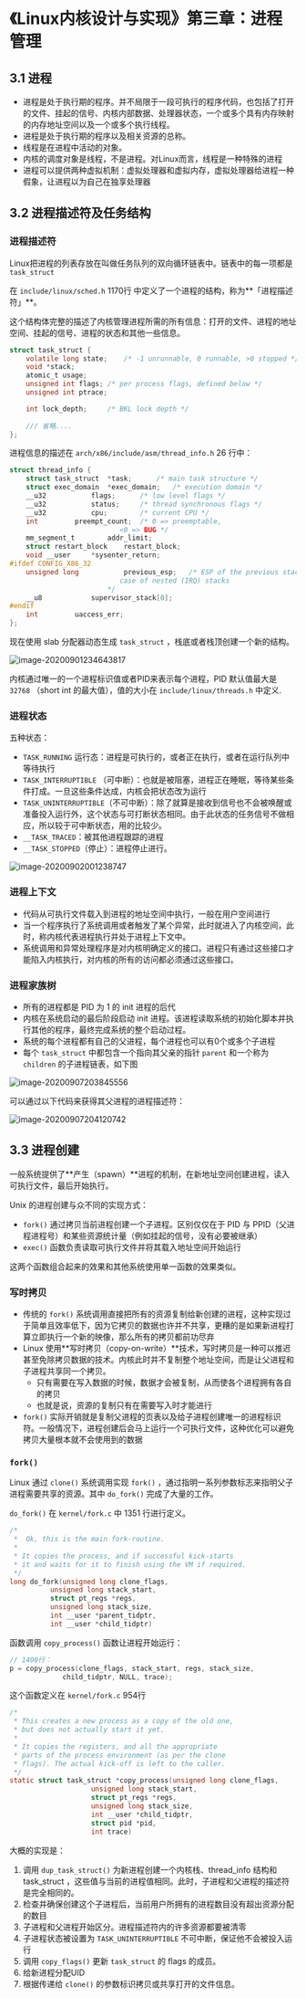 # 《Linux内核设计与实现》第三章：进程管理

## 3.1 进程

- 进程是处于执行期的程序。并不局限于一段可执行的程序代码，也包括了打开的文件、挂起的信号、内核内部数据、处理器状态，一个或多个具有内存映射的内存地址空间以及一个或多个执行线程。
- 进程是处于执行期的程序以及相关资源的总称。
- 线程是在进程中活动的对象。
- 内核的调度对象是线程，不是进程。对Linux而言，线程是一种特殊的进程
- 进程可以提供两种虚拟机制：虚拟处理器和虚拟内存，虚拟处理器给进程一种假象，让进程以为自己在独享处理器

## 3.2 进程描述符及任务结构

### 进程描述符

Linux把进程的列表存放在叫做任务队列的双向循环链表中。链表中的每一项都是 `task_struct`

在 `include/linux/sched.h` 1170行 中定义了一个进程的结构，称为**「进程描述符」**。

这个结构体完整的描述了内核管理进程所需的所有信息：打开的文件、进程的地址空间、挂起的信号、进程的状态和其他一些信息。

```c
struct task_struct {
	volatile long state;	/* -1 unrunnable, 0 runnable, >0 stopped */
	void *stack;
	atomic_t usage;
	unsigned int flags;	/* per process flags, defined below */
	unsigned int ptrace;

	int lock_depth;		/* BKL lock depth */
  
    /// 省略....
};
```

进程信息的描述在 `arch/x86/include/asm/thread_info.h` 26 行中：

```c
struct thread_info {
	struct task_struct	*task;		/* main task structure */
	struct exec_domain	*exec_domain;	/* execution domain */
	__u32			flags;		/* low level flags */
	__u32			status;		/* thread synchronous flags */
	__u32			cpu;		/* current CPU */
	int			preempt_count;	/* 0 => preemptable,
						   <0 => BUG */
	mm_segment_t		addr_limit;
	struct restart_block    restart_block;
	void __user		*sysenter_return;
#ifdef CONFIG_X86_32
	unsigned long           previous_esp;   /* ESP of the previous stack in
						   case of nested (IRQ) stacks
						*/
	__u8			supervisor_stack[0];
#endif
	int			uaccess_err;
};
```

现在使用 slab 分配器动态生成 `task_struct` ，栈底或者栈顶创建一个新的结构。

![image-20200901234643817](https://image-1252109614.cos.ap-beijing.myqcloud.com/img/20200901234650.png)

内核通过唯一的一个进程标识值或者PID来表示每个进程，PID 默认值最大是 `32768` （short int 的最大值），值的大小在 `include/linux/threads.h` 中定义.

### 进程状态

五种状态：

- `TASK_RUNNING` 运行态：进程是可执行的，或者正在执行，或者在运行队列中等待执行
- `TASK_INTERRUPTIBLE` （可中断）：也就是被阻塞，进程正在睡眠，等待某些条件打成。一旦这些条件达成，内核会把状态改为运行
- `TASK_UNINTERRUPTIBLE`（不可中断）：除了就算是接收到信号也不会被唤醒或准备投入运行外，这个状态与可打断状态相同。由于此状态的任务信号不做相应，所以较于可中断状态，用的比较少。
- `__TASK_TRACED`：被其他进程跟踪的进程
- `__TASK_STOPPED`（停止）：进程停止进行。

![image-20200902001238747](https://image-1252109614.cos.ap-beijing.myqcloud.com/img/20200902001238.png)

### 进程上下文

- 代码从可执行文件载入到进程的地址空间中执行，一般在用户空间进行
- 当一个程序执行了系统调用或者触发了某个异常，此时就进入了内核空间，此时，称内核代表进程执行并处于进程上下文中。
- 系统调用和异常处理程序是对内核明确定义的接口。进程只有通过这些接口才能陷入内核执行，对内核的所有的访问都必须通过这些接口。

### 进程家族树

- 所有的进程都是 PID 为 1 的 init 进程的后代
- 内核在系统启动的最后阶段启动 init 进程。该进程读取系统的初始化脚本并执行其他的程序，最终完成系统的整个启动过程。
- 系统的每个进程都有自己的父进程，每个进程也可以有0个或多个子进程
- 每个 `task_struct` 中都包含一个指向其父亲的指针 `parent` 和一个称为 `children` 的子进程链表，如下图

![image-20200907203845556](https://image-1252109614.cos.ap-beijing.myqcloud.com/img/20200907203850.png)

可以通过以下代码来获得其父进程的进程描述符：

![image-20200907204120742](https://image-1252109614.cos.ap-beijing.myqcloud.com/img/20200907204120.png)



## 3.3 进程创建

一般系统提供了**产生（spawn）**进程的机制，在新地址空间创建进程，读入可执行文件，最后开始执行。

Unix 的进程创建与众不同的实现方式：

- `fork()` 通过拷贝当前进程创建一个子进程。区别仅仅在于 PID 与 PPID（父进程进程号）和某些资源统计量（例如挂起的信号，没有必要被继承）
- `exec()` 函数负责读取可执行文件并将其载入地址空间开始运行

这两个函数组合起来的效果和其他系统使用单一函数的效果类似。

### 写时拷贝

- 传统的 `fork()` 系统调用直接把所有的资源复制给新创建的进程，这种实现过于简单且效率低下，因为它拷贝的数据也许并不共享，更糟的是如果新进程打算立即执行一个新的映像，那么所有的拷贝都前功尽弃
- Linux 使用**写时拷贝（copy-on-write）**技术，写时拷贝是一种可以推迟甚至免除拷贝数据的技术。内核此时并不复制整个地址空间，而是让父进程和子进程共享同一个拷贝。
  - 只有需要在写入数据的时候，数据才会被复制，从而使各个进程拥有各自的拷贝
  - 也就是说，资源的复制只有在需要写入时才能进行
- `fork()` 实际开销就是复制父进程的页表以及给子进程创建唯一的进程标识符。一般情况下，进程创建后会马上运行一个可执行文件，这种优化可以避免拷贝大量根本就不会使用到的数据

### `fork()`

Linux 通过 `clone()` 系统调用实现 `fork()` ，通过指明一系列参数标志来指明父子进程需要共享的资源。其中 `do_fork()` 完成了大量的工作。

`do_fork()` 在 `kernel/fork.c` 中 1351 行进行定义。

```c
/*
 *  Ok, this is the main fork-routine.
 *
 * It copies the process, and if successful kick-starts
 * it and waits for it to finish using the VM if required.
 */
long do_fork(unsigned long clone_flags,
	      unsigned long stack_start,
	      struct pt_regs *regs,
	      unsigned long stack_size,
	      int __user *parent_tidptr,
	      int __user *child_tidptr)
```

函数调用 `copy_process()` 函数让进程开始运行：

```c
// 1400行：
p = copy_process(clone_flags, stack_start, regs, stack_size,
			 child_tidptr, NULL, trace);
```

这个函数定义在 `kernel/fork.c` 954行

```c
/*
 * This creates a new process as a copy of the old one,
 * but does not actually start it yet.
 *
 * It copies the registers, and all the appropriate
 * parts of the process environment (as per the clone
 * flags). The actual kick-off is left to the caller.
 */
static struct task_struct *copy_process(unsigned long clone_flags,
					unsigned long stack_start,
					struct pt_regs *regs,
					unsigned long stack_size,
					int __user *child_tidptr,
					struct pid *pid,
					int trace)
```

大概的实现是：

1. 调用 `dup_task_struct()` 为新进程创建一个内核栈、thread_info 结构和 task_struct ，这些值与当前的进程值相同。此时，子进程和父进程的描述符是完全相同的。
2. 检查并确保创建这个子进程后，当前用户所拥有的进程数目没有超出资源分配的数目
3. 子进程和父进程开始区分。进程描述符内的许多资源都要被清零
4. 子进程状态被设置为 ``TASK_UNINTERRUPTIBLE`` 不可中断，保证他不会被投入运行
5. 调用 `copy_flags()` 更新 `task_struct` 的 flags 的成员。
6. 给新进程分配UID
7. 根据传递给 `clone()` 的参数标识拷贝或共享打开的文件信息。 